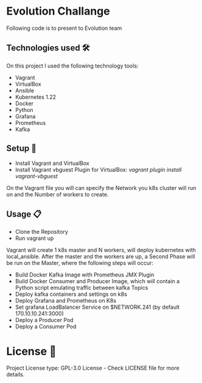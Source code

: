 # Evolution Challange

Following code is to present to Evolution team 

## Technologies used 🛠️
On this project I used the following technology tools:
* Vagrant
* VirtualBox
* Ansible
* Kubernetes 1.22
* Docker
* Python
* Grafana
* Prometheus
* Kafka

## Setup 🔧
* Install Vagrant and VirtualBox
* Install Vagrant vbguest Plugin for VirtualBox: _vagrant plugin install vagrant-vbguest_

On the Vagrant file you will can specify the Network you k8s cluster will run on and the Number of workers to create.

## Usage 📋
* Clone the Repository
* Run vagrant up

Vagrant will create 1 k8s master and N workers, will deploy kubernetes with local_ansible.
After the master and the workers are up, a Second Phase will be run on the Master, where the following steps will occur:
* Build Docker Kafka Image with Prometheus JMX Plugin
* Build Docker Consumer and Producer Image, which will contain a Python script emulating traffic between kafka Topics
* Deploy kafka containers and settings on k8s
* Deploy Grafana and Prometheus on K8s
* Set grafana LoadBalancer Service on $NETWORK.241 (by default 170.10.10.241:3000)
* Deploy a Producer Pod 
* Deploy a Consumer Pod

# License 📄
Project License type: GPL-3.0 License - Check LICENSE file for more details.
